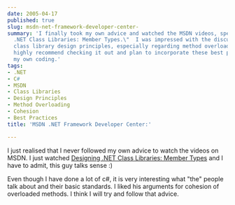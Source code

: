 ```yaml
---
date: 2005-04-17
published: true
slug: msdn-net-framework-developer-center-
summary: 'I finally took my own advice and watched the MSDN videos, specifically \"Designing
  .NET Class Libraries: Member Types.\"  I was impressed with the discussion on .NET
  class library design principles, especially regarding method overloading and cohesion.  I
  highly recommend checking it out and plan to incorporate these best practices into
  my own coding.'
tags:
- .NET
- C#
- MSDN
- Class Libraries
- Design Principles
- Method Overloading
- Cohesion
- Best Practices
title: 'MSDN .NET Framework Developer Center:'

---
```

I just realised that I never followed my own advice to watch the videos on MSDN.  I just watched
[Designing .NET Class Libraries: Member Types](http://msdn.microsoft.com/netframework/programming/classlibraries/membertypes/) and I have to admit, this guy talks sense :)  
<p />
Even though I have done a lot of c#, it is very interesting what "the" people talk about and their basic standards. I liked his arguments for cohesion of overloaded methods.  I think I will try and follow that advice.

